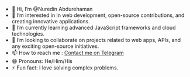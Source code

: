 - 👋 Hi, I’m @Nuredin Abdurehaman
- 👀 I’m interested in  in web development, open-source contributions, and creating innovative applications.
- 🌱 I’m currently learning advanced JavaScript frameworks and cloud technologies.
- 💞️ I’m looking to collaborate on projects related to web apps, APIs, and any exciting open-source initiatives.
- 📫 How to reach me : [Contact me on Telegram](https://t.me/Nured34)
- 😄 Pronouns: He/Him/His
- ⚡ Fun fact: I love solving complex problems.

<!---
NuredinAbdurehaman/NuredinAbdurehaman is a ✨ special ✨ repository because its `README.md` (this file) appears on your GitHub profile.
You can click the Preview link to take a look at your changes.
--->
